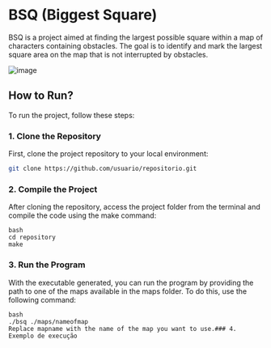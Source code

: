 # BSQ (Biggest Square)

BSQ is a project aimed at finding the largest possible square within a map of characters containing obstacles. The goal is to identify and mark the largest square area on the map that is not interrupted by obstacles.

![image](https://github.com/user-attachments/assets/fb397773-0aee-41ad-824d-2f06fb3fbae4)

## How to Run?

To run the project, follow these steps:

### 1. Clone the Repository

First, clone the project repository to your local environment:

```bash
git clone https://github.com/usuario/repositorio.git
```

### 2. Compile the Project

After cloning the repository, access the project folder from the terminal and compile the code using the make command:
```
bash
cd repository
make
```

### 3. Run the Program
With the executable generated, you can run the program by providing the path to one of the maps available in the maps folder. To do this, use the following command:
```
bash
./bsq ./maps/nameofmap
Replace mapname with the name of the map you want to use.### 4. Exemplo de execução
```
